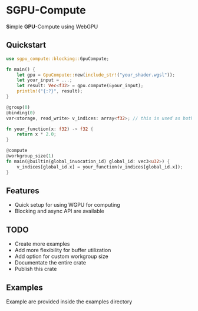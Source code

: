 # SGPU-Compute
**S**imple **GPU**-Compute using WebGPU

## Quickstart
```Rust
use sgpu_compute::blocking::GpuCompute;

fn main() {
    let gpu = GpuCompute::new(include_str!("your_shader.wgsl"));
    let your_input = ...;
    let result: Vec<f32> = gpu.compute(&your_input);
    println!("{:?}", result);
}
```

```Rust
@group(0)
@binding(0)
var<storage, read_write> v_indices: array<f32>; // this is used as both input and output for convenience

fn your_function(x: f32) -> f32 {
    return x * 2.0;
}

@compute
@workgroup_size(1)
fn main(@builtin(global_invocation_id) global_id: vec3<u32>) {
    v_indices[global_id.x] = your_function(v_indices[global_id.x]);
}
```

## Features
- Quick setup for using WGPU for computing
- Blocking and async API are available

## TODO
- Create more examples
- Add more flexibility for buffer utilization
- Add option for custom workgroup size
- Documentate the entire crate
- Publish this crate

## Examples
Example are provided inside the examples directory
